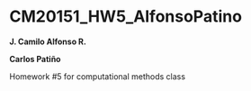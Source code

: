 # CM20151_HW5_AlfonsoPatino
**J. Camilo Alfonso R.**

**Carlos Patiño**

Homework #5 for computational methods class
